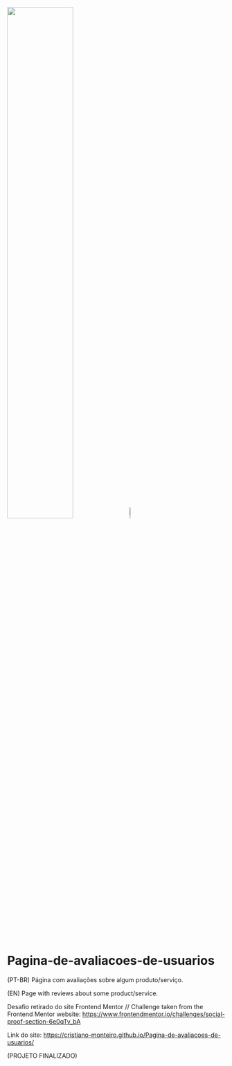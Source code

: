 <div>
    <img src="https://user-images.githubusercontent.com/91402144/163510913-aaa0ff38-9fb8-4874-b20d-17df7d5a7c2c.png" width="55%">
    <img src="https://user-images.githubusercontent.com/91402144/164362431-b9785d79-0beb-4e0d-8ea8-9423596b59bf.png" width="7.9%">
</div>

# Pagina-de-avaliacoes-de-usuarios
(PT-BR) Página com avaliações sobre algum produto/serviço.

(EN) Page with reviews about some product/service.

Desafio retirado do site Frontend Mentor // Challenge taken from the Frontend Mentor website:
https://www.frontendmentor.io/challenges/social-proof-section-6e0qTv_bA

Link do site: https://cristiano-monteiro.github.io/Pagina-de-avaliacoes-de-usuarios/

(PROJETO FINALIZADO)
